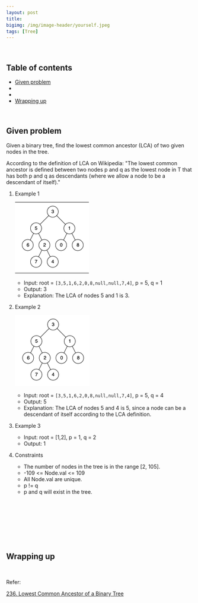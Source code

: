```yaml
---
layout: post
title: 
bigimg: /img/image-header/yourself.jpeg
tags: [Tree]
---
```





<br>

## Table of contents
- [Given problem](#given-problem)
- []()
- []()
- [Wrapping up](#wrapping-up)


<br>

## Given problem

Given a binary tree, find the lowest common ancestor (LCA) of two given nodes in the tree.

According to the definition of LCA on Wikipedia: "The lowest common ancestor is defined between two nodes p and q as the lowest node in T that has both p and q as descendants (where we allow a node to be a descendant of itself)."

1. Example 1

    ![](../../img/Data-structure/binary-tree/lca/lca-1.png)

    - Input: root = `[3,5,1,6,2,0,8,null,null,7,4]`, p = 5, q = 1
    - Output: 3
    - Explanation: The LCA of nodes 5 and 1 is 3.

2. Example 2

    ![](../../img/Data-structure/binary-tree/lca/lca-2.png)

    - Input: root = `[3,5,1,6,2,0,8,null,null,7,4]`, p = 5, q = 4
    - Output: 5
    - Explanation: The LCA of nodes 5 and 4 is 5, since a node can be a descendant of itself according to the LCA definition.

3. Example 3

    - Input: root = [1,2], p = 1, q = 2
    - Output: 1

4. Constraints

    - The number of nodes in the tree is in the range [2, 105].
    - -109 <= Node.val <= 109
    - All Node.val are unique.
    - p != q
    - p and q will exist in the tree.


<br>

## 






<br>

## 





<br>

## Wrapping up




<br>

Refer:

[236. Lowest Common Ancestor of a Binary Tree](https://leetcode.com/problems/lowest-common-ancestor-of-a-binary-tree/)
